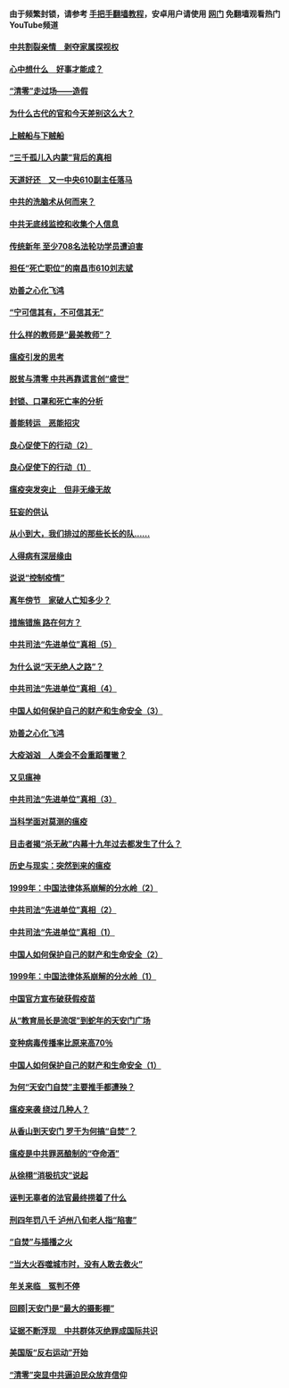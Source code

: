 #### 由于频繁封锁，请参考 [手把手翻墙教程](https://github.com/gfw-breaker/guides/wiki/)，安卓用户请使用 [网门](https://github.com/gfw-breaker/nogfw/blob/master/dl.md?t=03211800) 免翻墙观看热门YouTube频道 

#### [中共割裂亲情　剥夺家属探视权](../pages/19/422364.md?t=03211800) 

#### [心中想什么　好事才能成？](../pages/19/422318.md?t=03211800) 

#### [“清零”走过场——造假](../pages/19/422306.md?t=03211800) 

#### [为什么古代的官和今天差别这么大？](../pages/19/422228.md?t=03211800) 

#### [上贼船与下贼船](../pages/19/422276.md?t=03211800) 

#### [“三千孤儿入内蒙”背后的真相](../pages/19/422229.md?t=03211800) 

#### [天道好还　又一中央610副主任落马](../pages/19/422155.md?t=03211800) 

#### [中共的洗脑术从何而来？](../pages/19/422154.md?t=03211800) 

#### [中共无底线监控和收集个人信息](../pages/19/422039.md?t=03211800) 

#### [传统新年 至少708名法轮功学员遭迫害](../pages/19/421946.md?t=03211800) 

#### [担任“死亡职位”的南昌市610刘志斌](../pages/19/421957.md?t=03211800) 

#### [劝善之心化飞鸿](../pages/19/421164.md?t=03211800) 

#### [“宁可信其有，不可信其无”](../pages/19/421691.md?t=03211800) 

#### [什么样的教师是“最美教师”？](../pages/19/421755.md?t=03211800) 

#### [瘟疫引发的思考](../pages/19/421594.md?t=03211800) 

#### [脱贫与清零 中共再靠谎言创“盛世”](../pages/19/421590.md?t=03211800) 

#### [封锁、口罩和死亡率的分析](../pages/19/421495.md?t=03211800) 

#### [善能转运　恶能招灾](../pages/19/421334.md?t=03211800) 

#### [良心促使下的行动（2）](../pages/19/421361.md?t=03211800) 

#### [良心促使下的行动（1）](../pages/19/421302.md?t=03211800) 

#### [瘟疫突发突止　但非无缘无故](../pages/19/421281.md?t=03211800) 

#### [狂妄的供认](../pages/19/421199.md?t=03211800) 

#### [从小到大，我们排过的那些长长的队……](../pages/19/421243.md?t=03211800) 

#### [人得病有深层缘由](../pages/19/420864.md?t=03211800) 

#### [说说“控制疫情”](../pages/19/420831.md?t=03211800) 

#### [离年傍节　家破人亡知多少？](../pages/19/420563.md?t=03211800) 

#### [措施错施  路在何方？](../pages/19/420076.md?t=03211800) 

#### [中共司法“先进单位”真相（5）](../pages/19/419453.md?t=03211800) 

#### [为什么说“天无绝人之路”？](../pages/19/419618.md?t=03211800) 

#### [中共司法“先进单位”真相（4）](../pages/19/419452.md?t=03211800) 

#### [中国人如何保护自己的财产和生命安全（3）](../pages/19/419405.md?t=03211800) 

#### [劝善之心化飞鸿](../pages/19/418758.md?t=03211800) 

#### [大疫汹汹　人类会不会重蹈覆辙？](../pages/19/419691.md?t=03211800) 

#### [又见瘟神](../pages/19/419225.md?t=03211800) 

#### [中共司法“先进单位”真相（3）](../pages/19/419451.md?t=03211800) 

#### [当科学面对莫测的瘟疫](../pages/19/419625.md?t=03211800) 

#### [目击者揭“杀无赦”内幕十九年过去都发生了什么？](../pages/19/419617.md?t=03211800) 

#### [历史与现实：突然到来的瘟疫](../pages/19/419619.md?t=03211800) 

#### [1999年：中国法律体系崩解的分水岭（2）](../pages/19/419455.md?t=03211800) 

#### [中共司法“先进单位”真相（2）](../pages/19/419450.md?t=03211800) 

#### [中共司法“先进单位”真相（1）](../pages/19/419449.md?t=03211800) 

#### [中国人如何保护自己的财产和生命安全（2）](../pages/19/419404.md?t=03211800) 

#### [1999年：中国法律体系崩解的分水岭（1）](../pages/19/419454.md?t=03211800) 

#### [中国官方宣布破获假疫苗](../pages/19/419504.md?t=03211800) 

#### [从“教育局长是流氓”到蛇年的天安门广场](../pages/19/419470.md?t=03211800) 

#### [变种病毒传播率比原来高70％](../pages/19/419456.md?t=03211800) 

#### [中国人如何保护自己的财产和生命安全（1）](../pages/19/419403.md?t=03211800) 

#### [为何“天安门自焚”主要推手都遭殃？](../pages/19/419348.md?t=03211800) 

#### [瘟疫来袭 绕过几种人？](../pages/19/419349.md?t=03211800) 

#### [从香山到天安门 罗干为何搞“自焚”？](../pages/19/419270.md?t=03211800) 

#### [瘟疫是中共罪恶酿制的“夺命酒”](../pages/19/419223.md?t=03211800) 

#### [从徐栩“消极抗灾”说起](../pages/19/419224.md?t=03211800) 

#### [诬判无辜者的法官最终捞着了什么](../pages/19/419268.md?t=03211800) 

#### [刑四年罚八千 泸州八旬老人指“陷害”](../pages/19/419232.md?t=03211800) 

#### [“自焚”与插播之火](../pages/19/419226.md?t=03211800) 

#### [“当大火吞噬城市时，没有人敢去救火”](../pages/19/419077.md?t=03211800) 

#### [年关来临　冤判不停](../pages/19/419093.md?t=03211800) 

#### [回顾|天安门是“最大的摄影棚”](../pages/19/380866.md?t=03211800) 

#### [证据不断浮现　中共群体灭绝罪成国际共识](../pages/19/419031.md?t=03211800) 

#### [美国版“反右运动”开始](../pages/19/419030.md?t=03211800) 

#### [“清零”突显中共逼迫民众放弃信仰](../pages/19/418995.md?t=03211800) 

